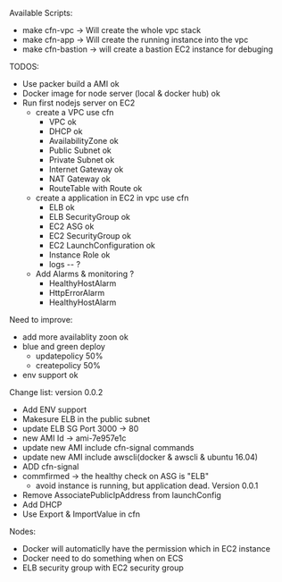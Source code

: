 
Available Scripts:
  - make cfn-vpc -> Will create the whole vpc stack
  - make cfn-app -> Will create the running instance into the vpc
  - make cfn-bastion -> will create a bastion EC2 instance for debuging 

TODOS:
 - Use packer build a AMI ok  
 - Docker image for node server (local & docker hub)  ok
 - Run first nodejs server on EC2
   - create a VPC use cfn
     - VPC  ok
     - DHCP ok
     - AvailabilityZone  ok
     - Public Subnet ok
     - Private Subnet ok
     - Internet Gateway ok
     - NAT Gateway ok
     - RouteTable with Route ok
   - create a application in EC2 in vpc use cfn
     - ELB ok
     - ELB SecurityGroup ok
     - EC2 ASG ok 
     - EC2 SecurityGroup  ok
     - EC2 LaunchConfiguration  ok
     - Instance Role  ok
     - logs -- ?
   - Add Alarms & monitoring ?
     - HealthyHostAlarm
     - HttpErrorAlarm
     - HealthyHostAlarm     

Need to improve:
  - add more availablity zoon ok
  - blue and green deploy
    - updatepolicy 50%
    - createpolicy 50%
  - env support ok  

Change list:
  version 0.0.2
  - Add ENV support
  - Makesure ELB in the public subnet
  - update ELB SG Port 3000 -> 80
  - new AMI Id -> ami-7e957e1c
  - update new AMI include cfn-signal commands 
  - update new AMI include awscli(docker & awscli & ubuntu 16.04)
  - ADD cfn-signal
  - commfirmed -> the healthy check on ASG is "ELB"
    - avoid instance is running, but application dead.
  Version 0.0.1
  - Remove AssociatePublicIpAddress from launchConfig
  - Add DHCP
  - Use Export & ImportValue in cfn

Nodes:
  - Docker will automaticlly have the permission which in EC2 instance
  - Docker need to do something when on ECS
  - ELB security group with EC2 security group  
